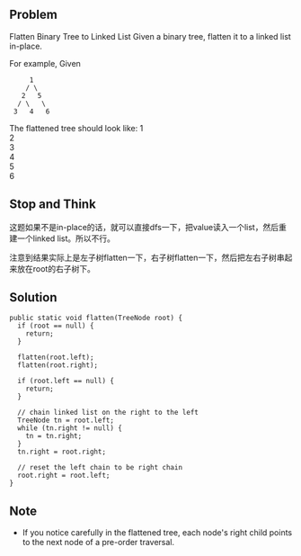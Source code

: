 ## Problem

Flatten Binary Tree to Linked List
Given a binary tree, flatten it to a linked list in-place.

For example,
Given

         1
        / \
       2   5
      / \   \
     3   4   6
The flattened tree should look like:
   1
    \
     2
      \
       3
        \
         4
          \
           5
            \
             6


## Stop and Think

这题如果不是in-place的话，就可以直接dfs一下，把value读入一个list，然后重建一个linked list。所以不行。

注意到结果实际上是左子树flatten一下，右子树flatten一下，然后把左右子树串起来放在root的右子树下。


## Solution

    public static void flatten(TreeNode root) {
      if (root == null) {
        return;
      }
      
      flatten(root.left);
      flatten(root.right);

      if (root.left == null) {
        return;
      }

      // chain linked list on the right to the left
      TreeNode tn = root.left;
      while (tn.right != null) {
        tn = tn.right;
      }
      tn.right = root.right;

      // reset the left chain to be right chain
      root.right = root.left;
    }

## Note

- If you notice carefully in the flattened tree, each node's right child points to the next node of a pre-order traversal.